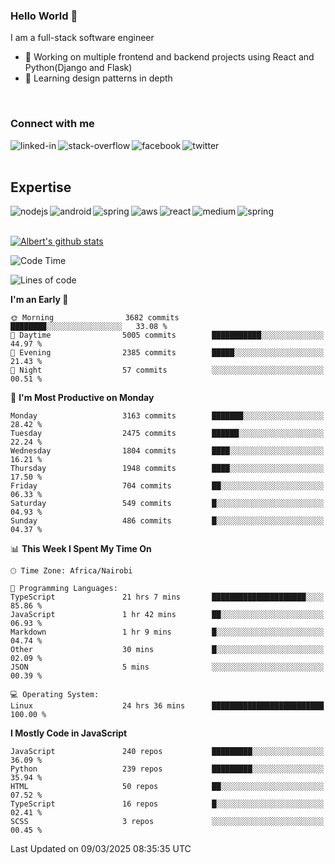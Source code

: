 

### Hello World 👋
I am a full-stack software engineer
- 🔭 Working on multiple frontend and backend projects using React and Python(Django and Flask)
- 🌱 Learning design patterns in depth

<br>

### Connect with me

[<img align="left" alt="linked-in" src="https://img.shields.io/badge/linkedin-%230077B5.svg?&style=for-the-badge&logo=linkedin&logoColor=white" />](https://www.linkedin.com/in/albert-byrone/)

<!-- [<img align="left" alt="medium" src="https://img.shields.io/badge/medium-%2312100E.svg?&style=for-the-badge&logo=medium&logoColor=white" />](https://56faisal.medium.com/) -->

[<img align="left" alt="stack-overflow" src="https://img.shields.io/badge/stack%20overflow-FE7A16?logo=stack-overflow&logoColor=white&style=for-the-badge" />](https://stackoverflow.com/users/11916317/albert-byrone)

[<img align="left" alt="facebook" src="https://img.shields.io/badge/facebook-%231877F2.svg?&style=for-the-badge&logo=facebook&logoColor=white" />](https://web.facebook.com/albert.byrone.1/)

[<img align="left" alt="twitter" src="https://img.shields.io/badge/twitter-%231DA1F2.svg?&style=for-the-badge&logo=twitter&logoColor=white" />](https://twitter.com/byrone_albert)

<br>

<br>

## Expertise
<img align="left" alt="nodejs" src="https://img.shields.io/badge/python%20-%2343853D.svg?&style=for-the-badge&logo=node.js&logoColor=white" />
<img align="left" alt="android" src="https://img.shields.io/badge/Flask-3DDC84?logo=android&logoColor=white&style=for-the-badge" />
<img align="left" alt="spring" src="https://img.shields.io/badge/drf%20-%236DB33F.svg?&style=for-the-badge&logo=spring&logoColor=white" />
<img align="left" alt="aws" src="https://img.shields.io/badge/django%20AWS-%23232F3E?logo=amazon-aws&logoColor=white&style=for-the-badge" />
<img align="left" alt="react" src="https://img.shields.io/badge/react%20-%2320232a.svg?&style=for-the-badge&logo=react&logoColor=%2361DAFB" />
<img align="left" alt="medium" src="https://img.shields.io/badge/Angular-%23316192.svg?&style=for-the-badge&logo=postgresql&logoColor=white" />
<img align="left" alt="spring" src="https://img.shields.io/badge/Javascript%20-%236DB33F.svg?&style=for-the-badge&logo=spring&logoColor=white" />
<br>
<br>


[![Albert's github stats](https://github-readme-stats.vercel.app/api?username=Albert-Byrone&count_private=true&show_icons=true&theme=radical&hide_rank=false)](https://github.com/anuraghazra/github-readme-stats)

<!-- [![Top Langs](https://github-readme-stats.vercel.app/api/top-langs/?username=Albert-Byrone&layout=compact)](https://github.com/anuraghazra/github-readme-stats) -->

<!--
**Albert-Byrone/Albert-Byrone** is a ✨ _special_ ✨ repository because its `README.md` (this file) appears on your GitHub profile.

Here are some ideas to get you started:

- 🔭 I’m currently working on ...
- 🌱 I’m currently learning ...
- 👯 I’m looking to collaborate on ...
- 🤔 I’m looking for help with ...
- 💬 Ask me about ...
- 📫 How to reach me: ...
- 😄 Pronouns: ...
- ⚡ Fun fact: ...
-->


<!--START_SECTION:waka-->
![Code Time](http://img.shields.io/badge/Code%20Time-1%2C576%20hrs%2022%20mins-blue)

![Lines of code](https://img.shields.io/badge/From%20Hello%20World%20I%27ve%20Written-79.6%20million%20lines%20of%20code-blue)

**I'm an Early 🐤** 

```text
🌞 Morning                3682 commits        ████████░░░░░░░░░░░░░░░░░   33.08 % 
🌆 Daytime                5005 commits        ███████████░░░░░░░░░░░░░░   44.97 % 
🌃 Evening                2385 commits        █████░░░░░░░░░░░░░░░░░░░░   21.43 % 
🌙 Night                  57 commits          ░░░░░░░░░░░░░░░░░░░░░░░░░   00.51 % 
```
📅 **I'm Most Productive on Monday** 

```text
Monday                   3163 commits        ███████░░░░░░░░░░░░░░░░░░   28.42 % 
Tuesday                  2475 commits        ██████░░░░░░░░░░░░░░░░░░░   22.24 % 
Wednesday                1804 commits        ████░░░░░░░░░░░░░░░░░░░░░   16.21 % 
Thursday                 1948 commits        ████░░░░░░░░░░░░░░░░░░░░░   17.50 % 
Friday                   704 commits         ██░░░░░░░░░░░░░░░░░░░░░░░   06.33 % 
Saturday                 549 commits         █░░░░░░░░░░░░░░░░░░░░░░░░   04.93 % 
Sunday                   486 commits         █░░░░░░░░░░░░░░░░░░░░░░░░   04.37 % 
```


📊 **This Week I Spent My Time On** 

```text
🕑︎ Time Zone: Africa/Nairobi

💬 Programming Languages: 
TypeScript               21 hrs 7 mins       █████████████████████░░░░   85.86 % 
JavaScript               1 hr 42 mins        ██░░░░░░░░░░░░░░░░░░░░░░░   06.93 % 
Markdown                 1 hr 9 mins         █░░░░░░░░░░░░░░░░░░░░░░░░   04.74 % 
Other                    30 mins             █░░░░░░░░░░░░░░░░░░░░░░░░   02.09 % 
JSON                     5 mins              ░░░░░░░░░░░░░░░░░░░░░░░░░   00.39 % 

💻 Operating System: 
Linux                    24 hrs 36 mins      █████████████████████████   100.00 % 
```

**I Mostly Code in JavaScript** 

```text
JavaScript               240 repos           █████████░░░░░░░░░░░░░░░░   36.09 % 
Python                   239 repos           █████████░░░░░░░░░░░░░░░░   35.94 % 
HTML                     50 repos            ██░░░░░░░░░░░░░░░░░░░░░░░   07.52 % 
TypeScript               16 repos            █░░░░░░░░░░░░░░░░░░░░░░░░   02.41 % 
SCSS                     3 repos             ░░░░░░░░░░░░░░░░░░░░░░░░░   00.45 % 
```




 Last Updated on 09/03/2025 08:35:35 UTC
<!--END_SECTION:waka-->
